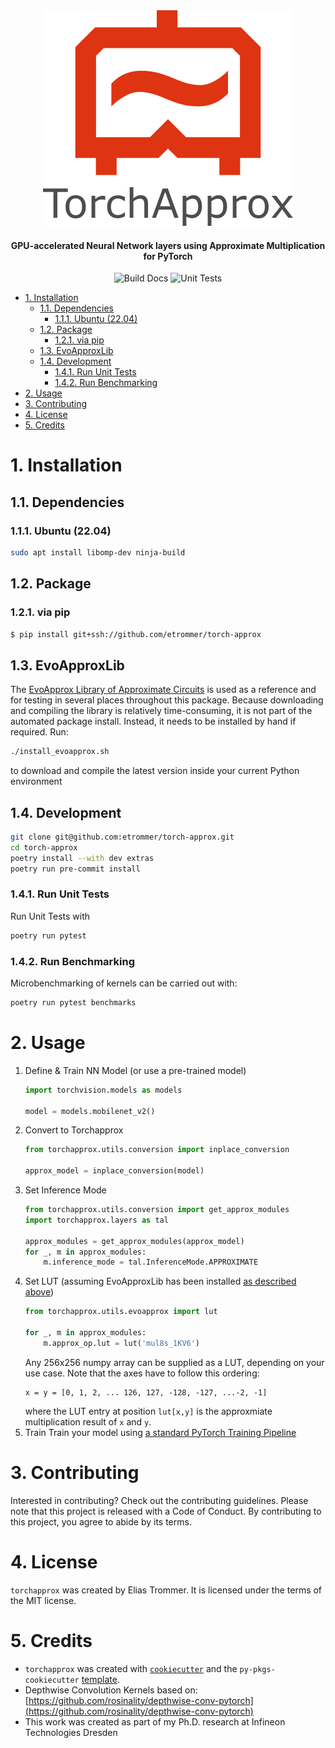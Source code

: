 <div align="center">
<img src="https://github.com/etrommer/torch-approx/raw/main/docs/ta_banner.png" width="400px" height="345px" alt="Torchapprox">
<h4>
GPU-accelerated Neural Network layers using Approximate Multiplication for PyTorch
</h4>

![Build Docs](https://github.com/etrommer/torch-approx/actions/workflows/docs.yaml/badge.svg)
![Unit Tests](https://github.com/etrommer/torch-approx/actions/workflows/pytest.yaml/badge.svg)
</div>

- [1. Installation](#1-installation)
  - [1.1. Dependencies](#11-dependencies)
    - [1.1.1. Ubuntu (22.04)](#111-ubuntu-2204)
  - [1.2. Package](#12-package)
    - [1.2.1. via pip](#121-via-pip)
  - [1.3. EvoApproxLib](#13-evoapproxlib)
  - [1.4. Development](#14-development)
    - [1.4.1. Run Unit Tests](#141-run-unit-tests)
    - [1.4.2. Run Benchmarking](#142-run-benchmarking)
- [2. Usage](#2-usage)
- [3. Contributing](#3-contributing)
- [4. License](#4-license)
- [5. Credits](#5-credits)

# 1. Installation
## 1.1. Dependencies
### 1.1.1. Ubuntu (22.04)
```bash
sudo apt install libomp-dev ninja-build
```
## 1.2. Package
### 1.2.1. via pip
```bash
$ pip install git+ssh://github.com/etrommer/torch-approx
```
## 1.3. EvoApproxLib
The [EvoApprox Library of Approximate Circuits](https://github.com/ehw-fit/evoapproxlib/tree/v2022) is used as a reference and for testing in several places throughout this package. Because downloading and compiling the library is relatively time-consuming, it is not part of the automated package install. Instead, it needs to be installed by hand if required. Run:
```bash
./install_evoapprox.sh
```
to download and compile the latest version inside your current Python environment
## 1.4. Development
```bash
git clone git@github.com:etrommer/torch-approx.git
cd torch-approx
poetry install --with dev extras
poetry run pre-commit install
```
### 1.4.1. Run Unit Tests
Run Unit Tests with
```bash
poetry run pytest
```
### 1.4.2. Run Benchmarking
Microbenchmarking of kernels can be carried out with:
```bash
poetry run pytest benchmarks
```

# 2. Usage
1. Define & Train NN Model (or use a pre-trained model)
    ```python
    import torchvision.models as models

    model = models.mobilenet_v2()
    ```
2. Convert to Torchapprox
    ```python
    from torchapprox.utils.conversion import inplace_conversion

    approx_model = inplace_conversion(model)
    ```
3. Set Inference Mode
    ```python
    from torchapprox.utils.conversion import get_approx_modules
    import torchapprox.layers as tal

    approx_modules = get_approx_modules(approx_model)
    for _, m in approx_modules:
        m.inference_mode = tal.InferenceMode.APPROXIMATE
    ```
4. Set LUT (assuming EvoApproxLib has been installed [as described above](#13-evoapproxlib))
    ```python
    from torchapprox.utils.evoapprox import lut

    for _, m in approx_modules:
        m.approx_op.lut = lut('mul8s_1KV6')
    ```
    Any 256x256 numpy array can be supplied as a LUT, depending on your use case. Note that the axes have to follow this ordering:
    ```
    x = y = [0, 1, 2, ... 126, 127, -128, -127, ...-2, -1]
    ```
    where the LUT entry at position `lut[x,y]` is the approxmiate multiplication result of `x` and `y`.
5. Train
    Train your model using [a standard PyTorch Training Pipeline](https://pytorch.org/tutorials/beginner/introyt/trainingyt.html)



# 3. Contributing

Interested in contributing? Check out the contributing guidelines. Please note that this project is released with a Code of Conduct. By contributing to this project, you agree to abide by its terms.

# 4. License

`torchapprox` was created by Elias Trommer. It is licensed under the terms of the MIT license.

# 5. Credits

- `torchapprox` was created with [`cookiecutter`](https://cookiecutter.readthedocs.io/en/latest/) and the `py-pkgs-cookiecutter` [template](https://github.com/py-pkgs/py-pkgs-cookiecutter).  
- Depthwise Convolution Kernels based on: [https://github.com/rosinality/depthwise-conv-pytorch](https://github.com/rosinality/depthwise-conv-pytorch)  
- This work was created as part of my Ph.D. research at Infineon Technologies Dresden  
